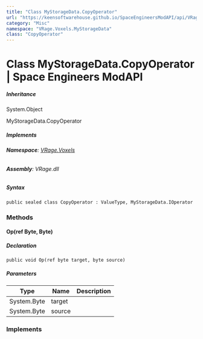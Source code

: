 ```yaml
---
title: "Class MyStorageData.CopyOperator"
url: "https://keensoftwarehouse.github.io/SpaceEngineersModAPI/api/VRage.Voxels.MyStorageData.CopyOperator.html"
category: "Misc"
namespace: "VRage.Voxels.MyStorageData"
class: "CopyOperator"
---
```


# Class MyStorageData.CopyOperator | Space Engineers ModAPI

##### Inheritance

System.Object

MyStorageData.CopyOperator

##### Implements

###### **Namespace**: [VRage.Voxels](https://keensoftwarehouse.github.io/SpaceEngineersModAPI/api/VRage.Voxels.html)

###### **Assembly**: VRage.dll

##### Syntax

```
public sealed class CopyOperator : ValueType, MyStorageData.IOperator
```

### Methods

#### Op(ref Byte, Byte)

##### Declaration

```
public void Op(ref byte target, byte source)
```

##### Parameters

| Type | Name | Description |
| --- | --- | --- |
| System.Byte | target |     |
| System.Byte | source |     |

### Implements